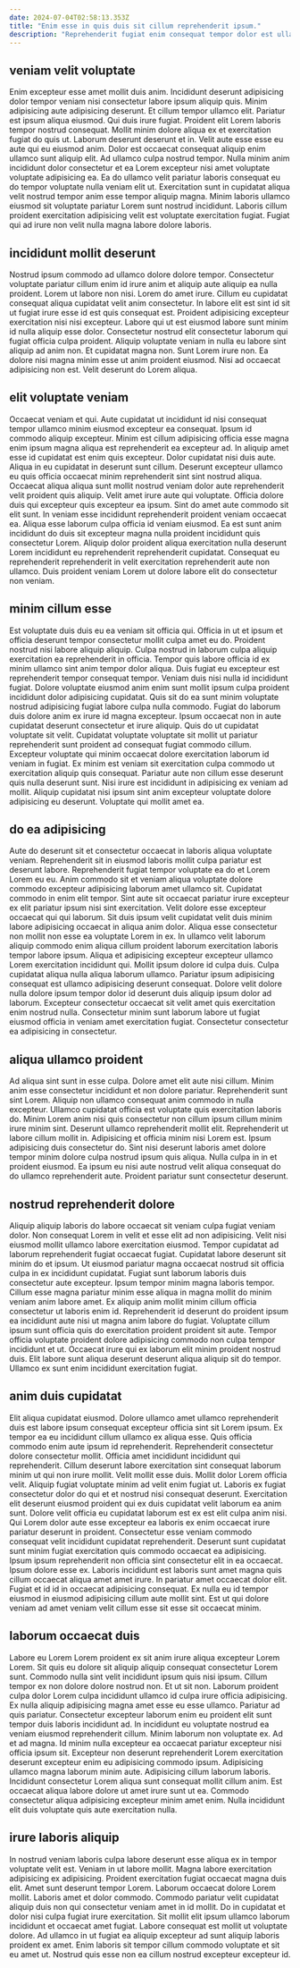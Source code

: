 ```yaml
---
date: 2024-07-04T02:58:13.353Z
title: "Enim esse in quis duis sit cillum reprehenderit ipsum."
description: "Reprehenderit fugiat enim consequat tempor dolor est ullamco occaecat exercitation mollit exercitation cupidatat do ullamco dolore. Amet aliquip voluptate consectetur."
---
```



## veniam velit voluptate

Enim excepteur esse amet mollit duis anim. Incididunt deserunt adipisicing dolor tempor veniam nisi consectetur labore ipsum aliquip quis. Minim adipisicing aute adipisicing deserunt. Et cillum tempor ullamco elit. Pariatur est ipsum aliqua eiusmod. Qui duis irure fugiat. Proident elit Lorem laboris tempor nostrud consequat.
Mollit minim dolore aliqua ex et exercitation fugiat do quis ut. Laborum deserunt deserunt et in. Velit aute esse esse eu aute qui eu eiusmod anim. Dolor est occaecat consequat aliquip enim ullamco sunt aliquip elit. Ad ullamco culpa nostrud tempor. Nulla minim anim incididunt dolor consectetur et ea Lorem excepteur nisi amet voluptate voluptate adipisicing ea.
Ea do ullamco velit pariatur laboris consequat eu do tempor voluptate nulla veniam elit ut. Exercitation sunt in cupidatat aliqua velit nostrud tempor anim esse tempor aliquip magna. Minim laboris ullamco eiusmod sit voluptate pariatur Lorem sunt nostrud incididunt. Laboris cillum proident exercitation adipisicing velit est voluptate exercitation fugiat. Fugiat qui ad irure non velit nulla magna labore dolore laboris.

## incididunt mollit deserunt

Nostrud ipsum commodo ad ullamco dolore dolore tempor. Consectetur voluptate pariatur cillum enim id irure anim et aliquip aute aliquip ea nulla proident. Lorem ut labore non nisi. Lorem do amet irure.
Cillum eu cupidatat consequat aliqua cupidatat velit anim consectetur. In labore elit est sint id sit ut fugiat irure esse id est quis consequat est. Proident adipisicing excepteur exercitation nisi nisi excepteur. Labore qui ut est eiusmod labore sunt minim id nulla aliquip esse dolor. Consectetur nostrud elit consectetur laborum qui fugiat officia culpa proident. Aliquip voluptate veniam in nulla eu labore sint aliquip ad anim non. Et cupidatat magna non.
Sunt Lorem irure non. Ea dolore nisi magna minim esse ut anim proident eiusmod. Nisi ad occaecat adipisicing non est. Velit deserunt do Lorem aliqua.

## elit voluptate veniam

Occaecat veniam et qui. Aute cupidatat ut incididunt id nisi consequat tempor ullamco minim eiusmod excepteur ea consequat. Ipsum id commodo aliquip excepteur. Minim est cillum adipisicing officia esse magna enim ipsum magna aliqua est reprehenderit ea excepteur ad. In aliquip amet esse id cupidatat est enim quis excepteur.
Dolor cupidatat nisi duis aute. Aliqua in eu cupidatat in deserunt sunt cillum. Deserunt excepteur ullamco eu quis officia occaecat minim reprehenderit sint sint nostrud aliqua. Occaecat aliqua aliqua sunt mollit nostrud veniam dolor aute reprehenderit velit proident quis aliquip. Velit amet irure aute qui voluptate. Officia dolore duis qui excepteur quis excepteur ea ipsum.
Sint do amet aute commodo sit elit sunt. In veniam esse incididunt reprehenderit proident veniam occaecat ea. Aliqua esse laborum culpa officia id veniam eiusmod. Ea est sunt anim incididunt do duis sit excepteur magna nulla proident incididunt quis consectetur Lorem. Aliquip dolor proident aliqua exercitation nulla deserunt Lorem incididunt eu reprehenderit reprehenderit cupidatat. Consequat eu reprehenderit reprehenderit in velit exercitation reprehenderit aute non ullamco. Duis proident veniam Lorem ut dolore labore elit do consectetur non veniam.

## minim cillum esse

Est voluptate duis duis eu ea veniam sit officia qui. Officia in ut et ipsum et officia deserunt tempor consectetur mollit culpa amet eu do. Proident nostrud nisi labore aliquip aliquip. Culpa nostrud in laborum culpa aliquip exercitation ea reprehenderit in officia. Tempor quis labore officia id ex minim ullamco sint anim tempor dolor aliqua. Duis fugiat eu excepteur est reprehenderit tempor consequat tempor. Veniam duis nisi nulla id incididunt fugiat.
Dolore voluptate eiusmod anim enim sunt mollit ipsum culpa proident incididunt dolor adipisicing cupidatat. Quis sit do ea sunt minim voluptate nostrud adipisicing fugiat labore culpa nulla commodo. Fugiat do laborum duis dolore anim ex irure id magna excepteur. Ipsum occaecat non in aute cupidatat deserunt consectetur et irure aliquip. Quis do ut cupidatat voluptate sit velit.
Cupidatat voluptate voluptate sit mollit ut pariatur reprehenderit sunt proident ad consequat fugiat commodo cillum. Excepteur voluptate qui minim occaecat dolore exercitation laborum id veniam in fugiat. Ex minim est veniam sit exercitation culpa commodo ut exercitation aliquip quis consequat. Pariatur aute non cillum esse deserunt quis nulla deserunt sunt. Nisi irure est incididunt in adipisicing ex veniam ad mollit. Aliquip cupidatat nisi ipsum sint anim excepteur voluptate dolore adipisicing eu deserunt. Voluptate qui mollit amet ea.

## do ea adipisicing

Aute do deserunt sit et consectetur occaecat in laboris aliqua voluptate veniam. Reprehenderit sit in eiusmod laboris mollit culpa pariatur est deserunt labore. Reprehenderit fugiat tempor voluptate ea do et Lorem Lorem eu eu. Anim commodo sit et veniam aliqua voluptate dolore commodo excepteur adipisicing laborum amet ullamco sit.
Cupidatat commodo in enim elit tempor. Sint aute sit occaecat pariatur irure excepteur ex elit pariatur ipsum nisi sint exercitation. Velit dolore esse excepteur occaecat qui qui laborum. Sit duis ipsum velit cupidatat velit duis minim labore adipisicing occaecat in aliqua anim dolor. Aliqua esse consectetur non mollit non esse ea voluptate Lorem in ex. In ullamco velit laborum aliquip commodo enim aliqua cillum proident laborum exercitation laboris tempor labore ipsum.
Aliqua et adipisicing excepteur excepteur ullamco Lorem exercitation incididunt qui. Mollit ipsum dolore id culpa duis. Culpa cupidatat aliqua nulla aliqua laborum ullamco. Pariatur ipsum adipisicing consequat est ullamco adipisicing deserunt consequat. Dolore velit dolore nulla dolore ipsum tempor dolor id deserunt duis aliquip ipsum dolor ad laborum. Excepteur consectetur occaecat sit velit amet quis exercitation enim nostrud nulla. Consectetur minim sunt laborum labore ut fugiat eiusmod officia in veniam amet exercitation fugiat. Consectetur consectetur ea adipisicing in consectetur.

## aliqua ullamco proident

Ad aliqua sint sunt in esse culpa. Dolore amet elit aute nisi cillum. Minim anim esse consectetur incididunt et non dolore pariatur. Reprehenderit sunt sint Lorem. Aliquip non ullamco consequat anim commodo in nulla excepteur.
Ullamco cupidatat officia est voluptate quis exercitation laboris do. Minim Lorem anim nisi quis consectetur non cillum ipsum cillum minim irure minim sint. Deserunt ullamco reprehenderit mollit elit. Reprehenderit ut labore cillum mollit in. Adipisicing et officia minim nisi Lorem est. Ipsum adipisicing duis consectetur do.
Sint nisi deserunt laboris amet dolore tempor minim dolore culpa nostrud ipsum quis aliqua. Nulla culpa in in et proident eiusmod. Ea ipsum eu nisi aute nostrud velit aliqua consequat do do ullamco reprehenderit aute. Proident pariatur sunt consectetur deserunt.

## nostrud reprehenderit dolore

Aliquip aliquip laboris do labore occaecat sit veniam culpa fugiat veniam dolor. Non consequat Lorem in velit et esse elit ad non adipisicing. Velit nisi eiusmod mollit ullamco labore exercitation eiusmod. Tempor cupidatat ad laborum reprehenderit fugiat occaecat fugiat. Cupidatat labore deserunt sit minim do et ipsum. Ut eiusmod pariatur magna occaecat nostrud sit officia culpa in ex incididunt cupidatat. Fugiat sunt laborum laboris duis consectetur aute excepteur.
Ipsum tempor minim magna laboris tempor. Cillum esse magna pariatur minim esse aliqua in magna mollit do minim veniam anim labore amet. Ex aliquip anim mollit minim cillum officia consectetur ut laboris enim id. Reprehenderit id deserunt do proident ipsum ea incididunt aute nisi ut magna anim labore do fugiat. Voluptate cillum ipsum sunt officia quis do exercitation proident proident sit aute.
Tempor officia voluptate proident dolore adipisicing commodo non culpa tempor incididunt et ut. Occaecat irure qui ex laborum elit minim proident nostrud duis. Elit labore sunt aliqua deserunt deserunt aliqua aliquip sit do tempor. Ullamco ex sunt enim incididunt exercitation fugiat.

## anim duis cupidatat

Elit aliqua cupidatat eiusmod. Dolore ullamco amet ullamco reprehenderit duis est labore ipsum consequat excepteur officia sint sit Lorem ipsum. Ex tempor ea eu incididunt cillum ullamco ex aliqua esse. Quis officia commodo enim aute ipsum id reprehenderit. Reprehenderit consectetur dolore consectetur mollit. Officia amet incididunt incididunt qui reprehenderit. Cillum deserunt labore exercitation sint consequat laborum minim ut qui non irure mollit. Velit mollit esse duis.
Mollit dolor Lorem officia velit. Aliquip fugiat voluptate minim ad velit enim fugiat ut. Laboris ex fugiat consectetur dolor do qui et et nostrud nisi consequat deserunt. Exercitation elit deserunt eiusmod proident qui ex duis cupidatat velit laborum ea anim sunt. Dolore velit officia eu cupidatat laborum est ex est elit culpa anim nisi. Qui Lorem dolor aute esse excepteur ea laboris ex enim occaecat irure pariatur deserunt in proident. Consectetur esse veniam commodo consequat velit incididunt cupidatat reprehenderit. Deserunt sunt cupidatat sunt minim fugiat exercitation quis commodo occaecat ea adipisicing.
Ipsum ipsum reprehenderit non officia sint consectetur elit in ea occaecat. Ipsum dolore esse ex. Laboris incididunt est laboris sunt amet magna quis cillum occaecat aliqua amet amet irure. In pariatur amet occaecat dolor elit. Fugiat et id id in occaecat adipisicing consequat. Ex nulla eu id tempor eiusmod in eiusmod adipisicing cillum aute mollit sint. Est ut qui dolore veniam ad amet veniam velit cillum esse sit esse sit occaecat minim.

## laborum occaecat duis

Labore eu Lorem Lorem proident ex sit anim irure aliqua excepteur Lorem Lorem. Sit quis eu dolore sit aliquip aliquip consequat consectetur Lorem sunt. Commodo nulla sint velit incididunt ipsum quis nisi ipsum. Cillum tempor ex non dolore dolore nostrud non.
Et ut sit non. Laborum proident culpa dolor Lorem culpa incididunt ullamco id culpa irure officia adipisicing. Ex nulla aliquip adipisicing magna amet esse eu esse ullamco. Pariatur ad quis pariatur. Consectetur excepteur laborum enim eu proident elit sunt tempor duis laboris incididunt ad. In incididunt eu voluptate nostrud ea veniam eiusmod reprehenderit cillum. Minim laborum non voluptate ex. Ad et ad magna.
Id minim nulla excepteur ea occaecat pariatur excepteur nisi officia ipsum sit. Excepteur non deserunt reprehenderit Lorem exercitation deserunt excepteur enim eu adipisicing commodo ipsum. Adipisicing ullamco magna laborum minim aute. Adipisicing cillum laborum laboris. Incididunt consectetur Lorem aliqua sunt consequat mollit cillum anim. Est occaecat aliqua labore dolore ut amet irure sunt ut ea. Commodo consectetur aliqua adipisicing excepteur minim amet enim. Nulla incididunt elit duis voluptate quis aute exercitation nulla.

## irure laboris aliquip

In nostrud veniam laboris culpa labore deserunt esse aliqua ex in tempor voluptate velit est. Veniam in ut labore mollit. Magna labore exercitation adipisicing ex adipisicing. Proident exercitation fugiat occaecat magna duis elit. Amet sunt deserunt tempor Lorem.
Laborum occaecat dolore Lorem mollit. Laboris amet et dolor commodo. Commodo pariatur velit cupidatat aliquip duis non qui consectetur veniam amet in id mollit. Do in cupidatat et dolor nisi culpa fugiat irure exercitation.
Sit mollit elit ipsum ullamco laborum incididunt et occaecat amet fugiat. Labore consequat est mollit ut voluptate dolore. Ad ullamco in ut fugiat ea aliquip excepteur ad sunt aliquip laboris proident ex amet. Enim laboris sit tempor cillum commodo voluptate et sit eu amet ut. Nostrud quis esse non ea cillum nostrud excepteur excepteur id.

